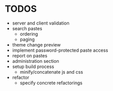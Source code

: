 # TODOS
- server and client validation
- search pastes
    - ordering
    - paging
- theme change preview
- implement password-protected paste access
- report on pastes
- administration section
- setup build process
    - minify/concatenate js and css
- refactor
    - specify concrete refactorings